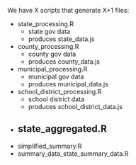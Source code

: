 We have X scripts that generate X+1 files:
  - state_processing.R
    - state gov data
    - produces state_data.js
  - county_processing.R
    - county gov data
    - produces county_data.js 
  - municipal_processing.R
    - municipal gov data
    - produces municipal_data.js
  - school_district_processing.R
    - school district data
    - produces school_district_data.js
  - state_aggregated.R
    - 
  - simplified_summary.R
  - summary_data_state_summary_data.R
